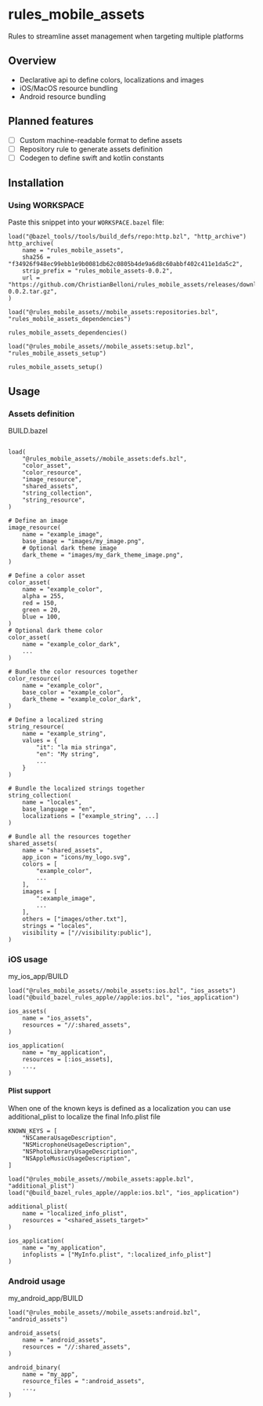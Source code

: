 # rules_mobile_assets

Rules to streamline asset management when targeting multiple platforms

## Overview
 - Declarative api to define colors, localizations and images
 - iOS/MacOS resource bundling
 - Android resource bundling

## Planned features
 - [ ] Custom machine-readable format to define assets
 - [ ] Repository rule to generate assets definition
 - [ ] Codegen to define swift and kotlin constants

## Installation

### Using WORKSPACE

Paste this snippet into your `WORKSPACE.bazel` file:

```starlark
load("@bazel_tools//tools/build_defs/repo:http.bzl", "http_archive")
http_archive(
    name = "rules_mobile_assets",
    sha256 = "f34926f948ec99ebb1e9b0081db62c0805b4de9a6d8c60abbf402c411e1da5c2",
    strip_prefix = "rules_mobile_assets-0.0.2",
    url = "https://github.com/ChristianBelloni/rules_mobile_assets/releases/download/0.0.2/rules_mobile_assets-0.0.2.tar.gz",
)

load("@rules_mobile_assets//mobile_assets:repositories.bzl", "rules_mobile_assets_dependencies")

rules_mobile_assets_dependencies()

load("@rules_mobile_assets//mobile_assets:setup.bzl", "rules_mobile_assets_setup")

rules_mobile_assets_setup()
```

## Usage

### Assets definition

BUILD.bazel

```

load(
    "@rules_mobile_assets//mobile_assets:defs.bzl",
    "color_asset",
    "color_resource",
    "image_resource",
    "shared_assets",
    "string_collection",
    "string_resource",
)

# Define an image
image_resource(
    name = "example_image",
    base_image = "images/my_image.png",
    # Optional dark theme image
    dark_theme = "images/my_dark_theme_image.png",
)

# Define a color asset
color_asset(
    name = "example_color",
    alpha = 255,
    red = 150,
    green = 20,
    blue = 100,
)
# Optional dark theme color
color_asset(
    name = "example_color_dark",
    ...
)

# Bundle the color resources together
color_resource(
    name = "example_color",
    base_color = "example_color",
    dark_theme = "example_color_dark",
)

# Define a localized string
string_resource(
    name = "example_string",
    values = {
        "it": "la mia stringa",
        "en": "My string",
        ...
    }
)

# Bundle the localized strings together
string_collection(
    name = "locales",
    base_language = "en",
    localizations = ["example_string", ...]
)

# Bundle all the resources together
shared_assets(
    name = "shared_assets",
    app_icon = "icons/my_logo.svg",
    colors = [
        "example_color", 
        ...
    ],
    images = [
        ":example_image",
        ...
    ],
    others = ["images/other.txt"],
    strings = "locales",
    visibility = ["//visibility:public"],
)
```


### iOS usage

my_ios_app/BUILD

```
load("@rules_mobile_assets//mobile_assets:ios.bzl", "ios_assets")
load("@build_bazel_rules_apple//apple:ios.bzl", "ios_application")

ios_assets(
    name = "ios_assets",
    resources = "//:shared_assets",
)

ios_application(
    name = "my_application",
    resources = [:ios_assets],
    ...,
)
```
#### Plist support


When one of the known keys is defined as a localization you can use additional_plist to localize the final Info.plist file

```
KNOWN_KEYS = [
    "NSCameraUsageDescription",
    "NSMicrophoneUsageDescription",
    "NSPhotoLibraryUsageDescription",
    "NSAppleMusicUsageDescription",
]
```

```
load("@rules_mobile_assets//mobile_assets:apple.bzl", "additional_plist")
load("@build_bazel_rules_apple//apple:ios.bzl", "ios_application")

additional_plist(
    name = "localized_info_plist",
    resources = "<shared_assets_target>"
)

ios_application(
    name = "my_application",
    infoplists = ["MyInfo.plist", ":localized_info_plist"]
)
```

### Android usage

my_android_app/BUILD

```
load("@rules_mobile_assets//mobile_assets:android.bzl", "android_assets")

android_assets(
    name = "android_assets",
    resources = "//:shared_assets",
)

android_binary(
    name = "my_app",
    resource_files = ":android_assets",
    ...,
)
```
